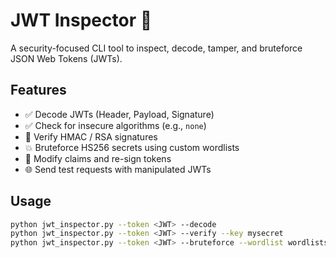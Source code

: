 # JWT Inspector 🔐

A security-focused CLI tool to inspect, decode, tamper, and bruteforce JSON Web Tokens (JWTs).

## Features
- ✅ Decode JWTs (Header, Payload, Signature)
- ✅ Check for insecure algorithms (e.g., `none`)
- 🔐 Verify HMAC / RSA signatures
- 💥 Bruteforce HS256 secrets using custom wordlists
- 🎯 Modify claims and re-sign tokens
- 🌐 Send test requests with manipulated JWTs

## Usage

```bash
python jwt_inspector.py --token <JWT> --decode
python jwt_inspector.py --token <JWT> --verify --key mysecret
python jwt_inspector.py --token <JWT> --bruteforce --wordlist wordlists/common_secrets.txt
